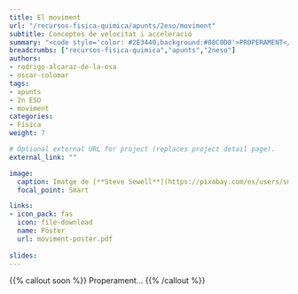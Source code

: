 ```yaml
---
title: El moviment
url: "/recursos-fisica-quimica/apunts/2eso/moviment"
subtitle: Conceptes de velocitat i acceleració
summary: "<code style='color: #2E3440;background:#88C0D0'>PROPERAMENT</code> <br> Conceptes de velocitat i acceleració."
breadcrumbs: ["recursos-fisica-quimica","apunts","2neso"]
authors:
- rodrigo-alcaraz-de-la-osa
- oscar-colomar
tags:
- apunts
- 2n ESO
- moviment
categories:
- Física
weight: 7

# Optional external URL for project (replaces project detail page).
external_link: ""

image:
  caption: Imatge de [**Steve Sewell**](https://pixabay.com/es/users/sms467-1386127/) en [Pixabay](https://pixabay.com/es/)
  focal_point: Smart

links:
- icon_pack: fas
  icon: file-download
  name: Pòster
  url: moviment-poster.pdf
  
slides:
---
```


{{% callout soon %}}
Properament...
{{% /callout %}}
